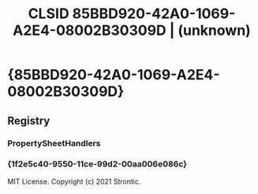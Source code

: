 ﻿---
title: "CLSID 85BBD920-42A0-1069-A2E4-08002B30309D | (unknown)"
excerpt: What is COM-Object CLSID 85BBD920-42A0-1069-A2E4-08002B30309D?
---

# {85BBD920-42A0-1069-A2E4-08002B30309D}


## Registry


### PropertySheetHandlers


### {1f2e5c40-9550-11ce-99d2-00aa006e086c}


MIT License. Copyright (c) 2021 Strontic.


